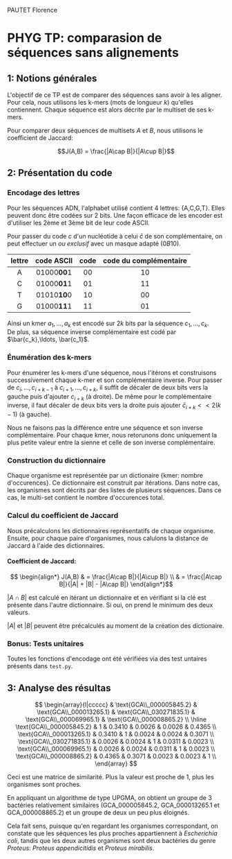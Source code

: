 PAUTET Florence

# PHYG TP: comparasion de séquences sans alignements

## 1: Notions générales

L'objectif de ce TP est de comparer des séquences sans avoir à les aligner. Pour cela, nous utilisons les k-mers (mots de longueur $k$) qu'elles contiennent. Chaque séquence est alors décrite par le multiset de ses k-mers.

Pour comparer deux séquences de multisets $A$ et $B$, nous utilisons le coefficient de Jaccard:

$$J(A,B) = \frac{|A\cap B|}{|A\cup B|}$$

## 2: Présentation du code

### Encodage des lettres
Pour les séquences ADN, l'alphabet utilisé contient 4 lettres: {A,C,G,T}. Elles peuvent donc être codées sur 2 bits. Une façon efficace de les encoder est d'utiliser les 2ème et 3ème bit de leur code ASCII.

Pour passer du code $c$ d'un nucléotide à celui $\bar{c}$ de son complémentaire, on peut effectuer un _ou exclusif_ avec un masque adapté ($0B10$).

| lettre | code ASCII | code | code du complémentaire |
|:------:|:----------:|:----:|:----------------------:|
| A | 01000**00**1 | 00 | 10 |
| C | 01000**01**1 | 01 | 11 |
| T | 01010**10**0 | 10 | 00 |
| G | 01000**11**1 | 11 | 01 |


Ainsi un kmer $a_1, \ldots, a_k$ est encodé sur $2k$ bits par la séquence $c_1,\ldots, c_k$.  
De plus, sa séquence inverse complémentaire est codé par $\bar{c_k},\ldots, \bar{c_1}$.

### Énumération des k-mers

Pour énumérer les k-mers d'une séquence, nous l'itérons et construisons successivement chaque k-mer et son complémentaire inverse. Pour passer de $c_{i},\ldots, c_{i+k-1}$ à  $c_{i+1},\ldots, c_{i+k}$, il suffit de décaler de deux bits vers la gauche puis d'ajouter $c_{i+k}$ (à droite). De même pour le complémentaire inverse, il faut décaler de deux bits vers la droite puis ajouter ${\bar{c}_{i+k}<<2(k-1)}$ (à gauche).

Nous ne faisons pas la différence entre une séquence et son inverse complémentaire. Pour chaque kmer, nous retorunons donc uniquement la plus petite valeur entre la sienne et celle de son inverse complémentaire.

### Construction du dictionnaire

Chaque organisme est représentée par un dictionaire {kmer: nombre d'occurences}. Ce dictionnaire est construit par itérations. Dans notre cas, les organismes sont décrits par des listes de plusieurs séquences. Dans ce cas, le multi-set contient le nombre d'occurences total.

### Calcul du coefficient de Jaccard

Nous précalculons les dictionnaires représentatifs de chaque organisme. Ensuite, pour chaque paire d'organismes, nous calulons la distance de Jaccard à l'aide des dictionnaires.

#### Coefficient de Jaccard:
$$ \begin{align*}
J(A,B) & =  \frac{|A\cap B|}{|A\cup B|} \\
       & =  \frac{|A\cap B|}{|A| + |B| - |A\cap B|}
\end{align*}$$

$|A\cap B|$ est calculé en itérant un dictionnaire et en vérifiant si la clé est présente dans l'autre dictionnaire. Si oui, on prend le minimum des deux valeurs.

$|A|$ et $|B|$ peuvent être précalculés au moment de la création des dictionaire.

### Bonus: Tests unitaires
Toutes les fonctions d'encodage ont été vérifiées via des test untaires présents dans `test.py`.

## 3: Analyse des résultas

$$
\begin{array}{l|ccccc}
    & \text{GCA\\_000005845.2} & \text{GCA\\_000013265.1} & \text{GCA\\_030271835.1} & \text{GCA\\_000069965.1} & \text{GCA\\_000008865.2} \\
    \hline
    \text{GCA\\_000005845.2} & 1 & 0.3410 & 0.0026 & 0.0026 & 0.4365 \\
    \text{GCA\\_000013265.1} & 0.3410 & 1 & 0.0024 & 0.0024 & 0.3071 \\
    \text{GCA\\_030271835.1} & 0.0026 & 0.0024 & 1 & 0.0311 & 0.0023 \\
    \text{GCA\\_000069965.1} & 0.0026 & 0.0024 & 0.0311 & 1 & 0.0023 \\
    \text{GCA\\_000008865.2} & 0.4365 & 0.3071 & 0.0023 & 0.0023 & 1 \\
\end{array}
$$

Ceci est une matrice de similarité. Plus la valeur est proche de 1, plus les organismes sont proches.

En appliquant un algorithme de type UPGMA, on obtient un groupe de 3 bactéries relativement similaires (GCA_000005845.2, GCA_000013265.1 et GCA_000008865.2) et un groupe de deux un peu plus éloignés. 

Cela fait sens, puisque qu'en regardant les organismes correspondant, on constate que les séquences les plus proches appartiennent à _Escherichia coli_, tandis que les deux autres organismes sont deux bactéries du genre _Proteus_: _Proteus appendicitidis_ et _Proteus mirabilis_.

